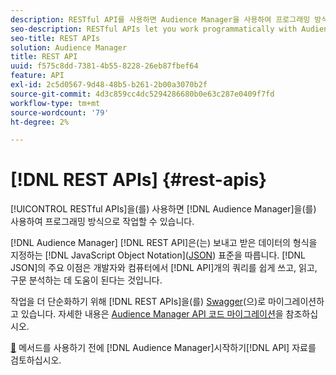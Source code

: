 ```yaml
---
description: RESTful API를 사용하면 Audience Manager을 사용하여 프로그래밍 방식으로 작업할 수 있습니다.
seo-description: RESTful APIs let you work programmatically with Audience Manager.
seo-title: REST APIs
solution: Audience Manager
title: REST API
uuid: f575c8dd-7381-4b55-8228-26eb87fbef64
feature: API
exl-id: 2c5d0567-9d48-48b5-b261-2b00a3070b2f
source-git-commit: 4d3c859cc4dc5294286680b0e63c287e0409f7fd
workflow-type: tm+mt
source-wordcount: '79'
ht-degree: 2%

---
```


# [!DNL REST APIs] {#rest-apis}

[!UICONTROL RESTful APIs]을(를) 사용하면 [!DNL Audience Manager]을(를) 사용하여 프로그래밍 방식으로 작업할 수 있습니다.

[!DNL Audience Manager] [!DNL REST API]은(는) 보내고 받은 데이터의 형식을 지정하는 [!DNL JavaScript Object Notation]&#x200B;([JSON](https://www.json.org/)) 표준을 따릅니다. [!DNL JSON]의 주요 이점은 개발자와 컴퓨터에서 [!DNL API]개의 쿼리를 쉽게 쓰고, 읽고, 구문 분석하는 데 도움이 된다는 것입니다.

작업을 더 단순화하기 위해 [!DNL REST APIs]을(를) [Swagger](https://swagger.io/solutions/api-documentation/)&#x200B;(으)로 마이그레이션하고 있습니다. 자세한 내용은 [Audience Manager API 코드 마이그레이션](/help/using/api/api-swagger-migration.md)을 참조하십시오.

[&#128279;](../../api/rest-api-main/aam-api-getting-started.md#getting-started-with-rest-apis) 메서드를 사용하기 전에 [!DNL Audience Manager]시작하기[!DNL API] 자료를 검토하십시오.
